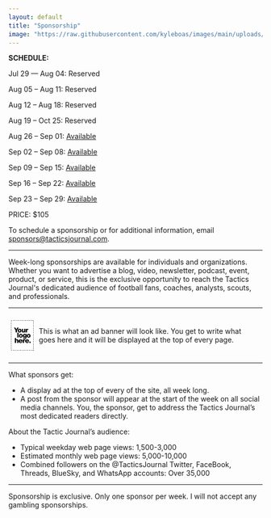 ```yaml
---
layout: default
title: "Sponsorship"
image: "https://raw.githubusercontent.com/kyleboas/images/main/uploads/2024/07/07/Image-07Jul2024_19:00:14.png" 
---
```


**SCHEDULE:**

Jul 29 — Aug 04: Reserved

Aug 05 – Aug 11: Reserved

Aug 12 – Aug 18: Reserved

Aug 19 – Oct 25: Reserved

Aug 26 – Sep 01: <a href="mailto:sponsors@tacticsjournal.com">Available</a>

Sep 02 – Sep 08: <a href="mailto:sponsors@tacticsjournal.com">Available</a>

Sep 09 – Sep 15: <a href="mailto:sponsors@tacticsjournal.com">Available</a>

Sep 16 – Sep 22: <a href="mailto:sponsors@tacticsjournal.com">Available</a>

Sep 23 – Sep 29: <a href="mailto:sponsors@tacticsjournal.com">Available</a>

PRICE: $105

To schedule a sponsorship or for additional information, email <a href="mailto:sponsors@tacticsjournal.com">sponsors@tacticsjournal.com</a>.

---

Week-long sponsorships are available for individuals and organizations. Whether you want to advertise a blog, video, newsletter, podcast, event, product, or service, this is the exclusive opportunity to reach the Tactics Journal's dedicated audience of football fans, coaches, analysts, scouts, and professionals.

---

<div style="display: flex; align-items: center; padding: 10px; margin-bottom: 5px; margin-right: 2px; padding-left: 5px;">
    <img src="
https://raw.githubusercontent.com/kyleboas/images/main/uploads/2024/07/08/Image-08Jul2024_01:55:02.png" alt="Image" style="height: 60px; margin-right: 10px;">
    <p style="font-size: 14px; margin: 0;">
        This is what an ad banner will look like. You get to write what goes here and it will be displayed at the top of every page.
    </p>
</div>

---

What sponsors get:

- A display ad at the top of every  of the site, all week long.
- A post from the sponsor will appear at the start of the week on all social media channels. You, the sponsor, get to address the Tactics Journal’s most dedicated readers directly.

About the Tactic Journal’s audience:

- Typical weekday web page views: 1,500-3,000
- Estimated monthly web page views: 5,000-10,000
- Combined followers on the @TacticsJournal Twitter, FaceBook, Threads, BlueSky, and WhatsApp accounts: Over 35,000

---

Sponsorship is exclusive. Only one sponsor per week. I will not accept any gambling sponsorships.

<style>
    .date-container {
            display: flex;
            flex-direction: column;
        }
        .date-item {
            display: flex;
            justify-content: space-between;
            width: 200px;
        }
    @media (min-width: 1000px) { table { font-size: 23px; float: left; padding-right: 35px; }
    }
    td { padding-left: 10px; }
    
</style>
